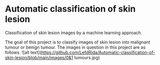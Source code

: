 # Automatic classification of skin lesion

Classification of skin lesion images by a machine learning approach.

The goal of this project is to classify images of skin lesion into malignant tumour or benign tumour. The images in question in this project are as follows. 
![alt text](https://github.com/LefdRida/Automatic-classification-of-skin-lesion/blob/main/images/0&1 tumours.jpg)

